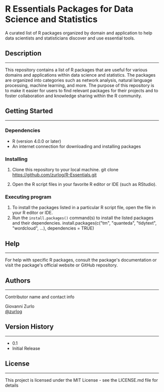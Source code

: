 # R Essentials Packages for Data Science and Statistics

A curated list of R packages organized by domain and application to help data scientists and statisticians discover and use essential tools.

## Description
***

This repository contains a list of R packages that are useful for various domains and applications within data science and statistics. The packages are organized into categories such as network analysis, natural language processing, machine learning, and more. The purpose of this repository is to make it easier for users to find relevant packages for their projects and to foster collaboration and knowledge sharing within the R community.

## Getting Started
***

### Dependencies

* R (version 4.0.0 or later)
* An internet connection for downloading and installing packages

### Installing

1. Clone this repository to your local machine.
git clone https://github.com/zurlog/R-Essentials.git

2. Open the R script files in your favorite R editor or IDE (such as RStudio).

### Executing program

1. To install the packages listed in a particular R script file, open the file in your R editor or IDE.
2. Run the `install.packages()` command(s) to install the listed packages and their dependencies.
install.packages(c("tm", "quanteda", "tidytext", "wordcloud", ...), dependencies = TRUE)


## Help
***

For help with specific R packages, consult the package's documentation or visit the package's official website or GitHub repository.

## Authors
***

Contributor name and contact info

Giovanni Zurlo  
[@zurlog](https://github.com/zurlog)

## Version History
***

* 0.1
 * Initial Release

## License
***

This project is licensed under the MIT License - see the LICENSE.md file for details

